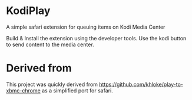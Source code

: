 # KodiPlay

A simple safari extension for queuing items on Kodi Media Center

Build & Install the extension using the developer tools. Use the kodi button to send content to the media center.

# Derived from 

This project was quickly derived from https://github.com/khloke/play-to-xbmc-chrome as a simplified port for safari.

